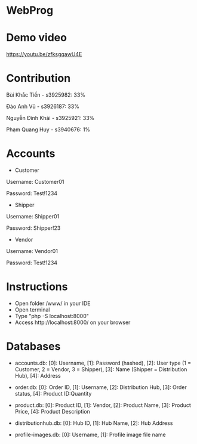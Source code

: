 # WebProg
 
# Demo video
https://youtu.be/zfksgqawU4E

# Contribution
Bùi Khắc Tiến - s3925982: 33%

Đào Anh Vũ - s3926187: 33%

Nguyễn Đình Khải - s3925921: 33%

Phạm Quang Huy - s3940676: 1%

# Accounts
- Customer

Username: Customer01

Password: Test!1234

- Shipper

Username: Shipper01

Password: Shipper!23

- Vendor

Username: Vendor01

Password: Test!1234

# Instructions
- Open folder /www/ in your IDE
- Open terminal
- Type "php -S localhost:8000"
- Access http://localhost:8000/ on your browser

# Databases
- accounts.db: 
[0]: Username,
[1]: Password (hashed),
[2]: User type (1 = Customer, 2 = Vendor, 3 = Shipper),
[3]: Name (Shipper = Distribution Hub),
[4]: Address

- order.db: 
[0]: Order ID,
[1]: Username,
[2]: Distribution Hub,
[3]: Order status,
[4]: Product ID:Quantity

- product.db: 
[0]: Product ID,
[1]: Vendor,
[2]: Product Name,
[3]: Product Price,
[4]: Product Description

- distributionhub.db: 
[0]: Hub ID,
[1]: Hub Name,
[2]: Hub Address

- profile-images.db: 
[0]: Username,
[1]: Profile image file name

